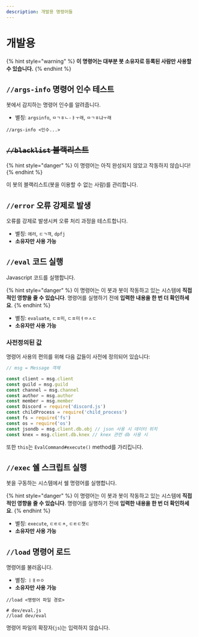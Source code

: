 ```yaml
---
description: 개발용 명령어들
---
```


# 개발용

{% hint style="warning" %} **이 명령어는 대부분 봇 소유자로 등록된 사람만 사용할 수 있습니다.** {% endhint %}

## `//args-info` 명령어 인수 테스트

봇에서 감지하는 명령어 인수를 알려줍니다.

* 별칭: `argsinfo`, `ㅁㄱㅎㄴ-ㅑㅜ래`, `ㅁㄱㅎ냐ㅜ래`

```text
//args-info <인수...>
```

## ~~`//blacklist` 블랙리스트~~

{% hint style="danger" %} 이 명령어는 아직 완성되지 않았고 작동하지 않습니다! {% endhint %}

이 봇의 블랙리스트(봇을 이용할 수 없는 사람)를 관리합니다.

## `//error` 오류 강제로 발생

오류를 강제로 발생시켜 오류 처리 과정을 테스트합니다.

* 별칭: `에러`, `ㄷㄱ객`, `dpfj`
* **소유자만 사용 가능**

## `//eval` 코드 실행

Javascript 코드를 실행합니다.

{% hint style="danger" %} 이 명령어는 이 봇과 봇이 작동하고 있는 시스템에 **직접적인 영향을 줄 수 있습니다**. 명령어를 실행하기 전에 **입력한 내용을 한 번 더 확인하세요**. {% endhint %}

* 별칭: `evaluate`, `ㄷㅍ미`, `ㄷㅍ미ㅕㅁㅅㄷ`
* **소유자만 사용 가능**

### 사전정의된 값
명령어 사용의 편의를 위해 다음 값들이 사전에 정의되어 있습니다:
```js
// msg = Message 객체

const client = msg.client
const guild = msg.guild
const channel = msg.channel
const author = msg.author
const member = msg.member
const Discord = require('discord.js')
const childProcess = require('child_process')
const fs = require('fs')
const os = require('os')
const jsondb = msg.client.db.obj // json 사용 시 데이터 위치
const knex = msg.client.db.knex // knex 관련 db 사용 시
```

또한 `this`는 `EvalCommand#execute()` method를 가리킵니다.

## `//exec` 쉘 스크립트 실행

봇을 구동하는 시스템에서 쉘 명령어를 실행합니다.

{% hint style="danger" %} 이 명령어는 이 봇과 봇이 작동하고 있는 시스템에 **직접적인 영향을 줄 수 있습니다**. 명령어를 실행하기 전에 **입력한 내용을 한 번 더 확인하세요**. {% endhint %}

* 별칭: `execute`, `ㄷㅌㄷㅊ`, `ㄷㅌㄷ쳣ㄷ`
* **소유자만 사용 가능**

## `//load` 명령어 로드

명령어를 불러옵니다.

* 별칭: `ㅣㅐㅁㅇ`
* **소유자만 사용 가능**

```
//load <명령어 파일 경로>

# dev/eval.js
//load dev/eval
```

명령어 파일의 확장자(`js`)는 입력하지 않습니다.
